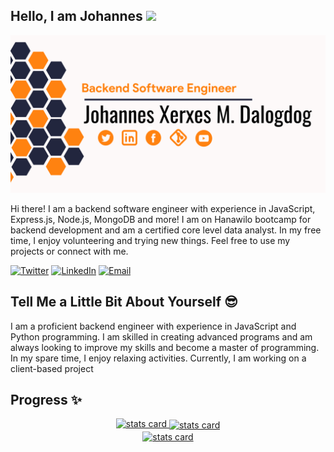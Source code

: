 ## Hello, I am Johannes <img src="https://media.giphy.com/media/hvRJCLFzcasrR4ia7z/giphy.gif" width="35">

![](https://raw.githubusercontent.com/johannes-xerxes-sz/johannes-xerxes-sz/main/banner.png)

Hi there! I am a backend software engineer with experience in JavaScript, Express.js, Node.js, MongoDB and more! I am on Hanawilo bootcamp for backend development and am a certified core level data analyst. In my free time, I enjoy volunteering and trying new things. Feel free to use my projects or connect with me.

<div align="left">
  <a href="https://twitter.com/Johannes_Xerxes" target="_blank"><img src="https://img.shields.io/twitter/follow/Johannes_Xerxes?logo=twitter&style=for-the-badge" alt="Twitter" /></a> 
    <a href="https://www.linkedin.com/in/johannes-xerxes-dalogdog"><img src="https://img.shields.io/badge/Connect-Johannes Xerxes Dalogdog-informational?style=for-the-badge&logo=linkedin" alt="LinkedIn" /></a>
    <a href="mailto:johannes.dalogdog@supportzebra.com"><img src="https://img.shields.io/badge/Email-johannes.dalogdog%40supportzebra.com-orange?style=for-the-badge&logo=Email" alt="Email" /></a>
</div>

## Tell Me a Little Bit About Yourself :sunglasses:

I am a proficient backend engineer with experience in JavaScript and Python programming. I am skilled in creating advanced programs and am always looking to improve my skills and become a master of programming. In my spare time, I enjoy relaxing activities. Currently, I am working on a client-based project

## Progress ✨

  <div align="center"> 
     <a href="">
           <img alt= "stats card" height="270px" width="400" src="https://github-readme-stats.vercel.app/api?username=johannes-xerxes-sz&show_icons=true&hide_border=true&count_private=true&theme=codeSTACKr" alt="Johannes's GitHub Stats">
     </a>
    <a href="">
    <img alt= "stats card" height="270px" width="400" align="center" src="https://github-readme-streak-stats.herokuapp.com/?user=johannes-xerxes-sz&count_private=true&theme=codeSTACKr" alt="JohannesDalogdog" />
  </a>
</div>
  <div align="center"> 
    <a href="">
      <img alt= "stats card" height="270px" width="400" align="center" width=500 src="https://github-readme-stats.vercel.app/api/top-langs/?username=johannes-xerxes-sz&count_private=true&theme=codeSTACKr" alt="JohannesDalogdog" />
  </a>
</div>
